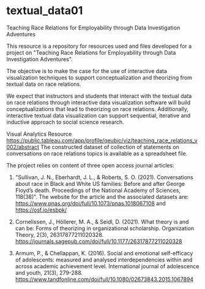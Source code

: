# textual_data01
Teaching Race Relations for Employability through Data Investigation Adventures

This resource is a repository for resources used and files developed for a project on "Teaching Race Relations for Employability through Data Investigation Adventures". 

The objective is to make the case for the use of interactive data visualization techniques to support conceptualization and theorizing from textual data on race relations. 

We expect that instructors and students that interact with the textual data on race relations through interactive data visualization software will build conceptualizations that lead to theorizing on race relations. Additionally, interactive textual data visualization can support sequential, iterative and inductive approach to social science research.

Visual Analytics Resource
https://public.tableau.com/app/profile/qeubic/viz/teaching_race_relations_v002/abstract
The constructed dataset of collection of statements on conversations on race relations topics is available as a spreadsheet file.

The project relies on content of three open access journal articles:
1. "Sullivan, J. N., Eberhardt, J. L., & Roberts, S. O. (2021). Conversations about race in Black and White US families: Before and after George Floyd’s death. Proceedings of the National Academy of Sciences, 118(38)". The website for the article and the associated datasets are: https://www.pnas.org/doi/full/10.1073/pnas.1018067108 and https://osf.io/esbpk/

2. Cornelissen, J., Höllerer, M. A., & Seidl, D. (2021). What theory is and can be: Forms of theorizing in organizational scholarship. Organization Theory, 2(3), 26317877211020328. https://journals.sagepub.com/doi/full/10.1177/26317877211020328

3. Armum, P., & Chellappan, K. (2016). Social and emotional self-efficacy of adolescents: measured and analysed interdependencies within and across academic achievement level. International journal of adolescence and youth, 21(3), 279-288. https://www.tandfonline.com/doi/full/10.1080/02673843.2015.1067894
